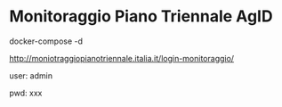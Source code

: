 # Monitoraggio Piano Triennale AgID
docker-compose -d

http://moniotraggiopianotriennale.italia.it/login-monitoraggio/

user: admin

pwd: xxx
